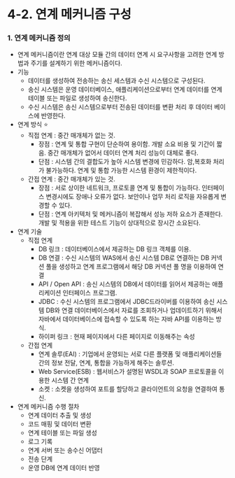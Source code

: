 # 4-2. 연계 메커니즘 구성

### 1. 연계 메커니즘 정의

- 연계 메커니즘이란 연계 대상 모듈 간의 데이터 연계 시 요구사항을 고려한 연계 방법과 주기를 설계하기 위한 메커니즘이다.
- 기능
    - 데이터를 생성하여 전송하는 송신 세스템과 수신 시스템으로 구성된다.
    - 송신 시스템은 운영 데이터베이스, 애플리케이션으로부터 연계 데이터를 연계 테이블 또는 파일로 생성하여 송신한다.
    - 수신 시스템은 송신 시스템으로부터 전송된 데이터를 변환 처리 후 데이터 베이스에 반영한다.
- 연계 방식 ⭐
    - 직접 연계 : 중간 매개체가 없는 것.
        - 장점 : 연계 및 통합 구현이 단순하여 용이함. 개발 소요 비용 및 기간이 짧음. 중간 매개체가 없어서 데이터 연계 처리 성능이 대체로 좋다.
        - 단점 : 시스템 간의 결합도가 높아 시스템 변경에 민감하다. 암,복호화 처리가 불가능하다. 연계 및 통합 가능한 시스템 환경이 제한적이다.
    - 간접 연계 : 중간 매개체가 있는 것.
        - 장점 : 서로 상이한 네트워크, 프로토콜 연계 및 통합이 가능하다. 인터페이스 변경시에도 장애나 오류가 없다. 보안이나 업무 처리 로직을 자유롭게 변경할 수 있다.
        - 단점 : 연계 아키텍처 및 메커니즘이 복잡해서 성능 저하 요소가 존재한다. 개발 및 적용을 위한 테스트 기능이 상대적으로 장시간 소요된다.
- 연계 기술
    - 직접 연계
        - DB 링크 : 데이터베이스에서 제공하는 DB 링크 객체를 이용.
        - DB 연결 : 수신 시스템의 WAS에서 송신 시스템 DB로 연결하는 DB 커넥션 풀을 생성하고 연계 프로그램에서 해당 DB 커넥션 풀 명을 이용하여 연결
        - API / Open API : 송신 시스템의 DB에서 데이터를 읽어서 제공하는 애플리케이션 인터페이스 프로그램.
        - JDBC : 수신 시스템의 프로그램에서 JDBC드라이버를 이용하여 송신 시스템 DB와 연결
        데이터베이스에서 자료를 조회하거나 업데이트하기 위해서 자바에서 데이터베이스에 접속할 수 있도록 하는 자바 API를 이용하는 방식.
        - 하이퍼 링크 : 현재 페이지에서 다른 페이지로 이동해주는 속성
    - 간접 연계
        - 연계 솔루(EAI) : 기업에서 운영되는 서로 다른 플랫폼 및 애플리케이션들 간의 정보 전달, 연계, 통합을 가능하게 해주는 솔루션.
        - Web Service(ESB) : 웹서비스가 설명된 WSDL과 SOAP 프로토콜을 이용한 시스템 간 연계
        - 소켓 : 소켓을 생성하여 포트를 할당하고 클라이언트의 요청을 연결하여 통신.
- 연계 메커니즘 수행 절차
    - 연계 데이터 추출 및 생성
    - 코드 매핑 및 데이터 변환
    - 연계 테이블 또는 파일 생성
    - 로그 기록
    - 연계 서버 또는 송수신 어댑터
    - 전송 단계
    - 운영 DB에 연계 데이터 반영

